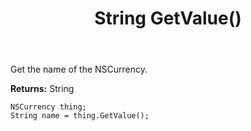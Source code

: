 ﻿---
uid: crmscript_ref_NSCurrency_GetValue
title: String GetValue()
intellisense: NSCurrency.GetValue
keywords: NSCurrency, GetValue
so.topic: reference
---

Get the name of the NSCurrency.

**Returns:** String

```crmscript
NSCurrency thing;
String name = thing.GetValue();
```

